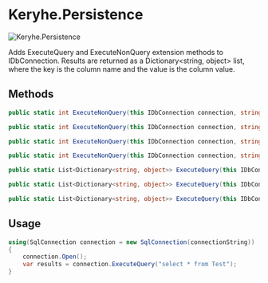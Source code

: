 # Keryhe.Persistence

![Keryhe.Persistence](https://img.shields.io/nuget/v/Keryhe.Persistence.svg)

Adds ExecuteQuery and ExecuteNonQuery extension methods to IDbConnection. Results are returned as a Dictionary<string, object> list, where the key is the column name and the value is the column value.

## Methods

```c#
public static int ExecuteNonQuery(this IDbConnection connection, string commandText, CommandType commandType, Dictionary<string, object> parameters, Dictionary<string, object> outputParameters)

public static int ExecuteNonQuery(this IDbConnection connection, string commandText, CommandType commandType, Dictionary<string, object> parameters)

public static int ExecuteNonQuery(this IDbConnection connection, string commandText, CommandType commandType)

public static int ExecuteNonQuery(this IDbConnection connection, string commandText)

public static List<Dictionary<string, object>> ExecuteQuery(this IDbConnection connection, string commandText, CommandType commandType, Dictionary<string, object> parameters)

public static List<Dictionary<string, object>> ExecuteQuery(this IDbConnection connection, string commandText, CommandType commandType)

public static List<Dictionary<string, object>> ExecuteQuery(this IDbConnection connection, string commandText)
```

## Usage

```c#
using(SqlConnection connection = new SqlConnection(connectionString))
{
    connection.Open();
    var results = connection.ExecuteQuery("select * from Test");
}
```

